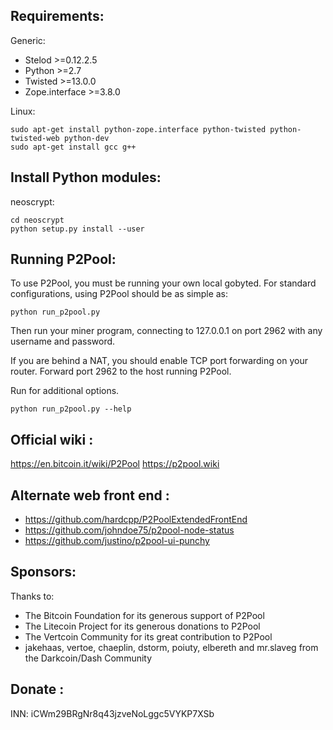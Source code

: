 Requirements:
-------------------------
Generic:

* Stelod >=0.12.2.5
* Python >=2.7
* Twisted >=13.0.0
* Zope.interface >=3.8.0

Linux:

    sudo apt-get install python-zope.interface python-twisted python-twisted-web python-dev
    sudo apt-get install gcc g++

Install Python modules:
-------------------------
neoscrypt:

    cd neoscrypt
    python setup.py install --user

Running P2Pool:
-------------------------
To use P2Pool, you must be running your own local gobyted. For standard
configurations, using P2Pool should be as simple as:

    python run_p2pool.py 

Then run your miner program, connecting to 127.0.0.1 on port 2962 with any
username and password.

If you are behind a NAT, you should enable TCP port forwarding on your
router. Forward port 2962 to the host running P2Pool.

Run for additional options.

    python run_p2pool.py --help

Official wiki :
-------------------------
https://en.bitcoin.it/wiki/P2Pool
https://p2pool.wiki

Alternate web front end :
-------------------------
* https://github.com/hardcpp/P2PoolExtendedFrontEnd
* https://github.com/johndoe75/p2pool-node-status
* https://github.com/justino/p2pool-ui-punchy

Sponsors:
-------------------------
Thanks to:
* The Bitcoin Foundation for its generous support of P2Pool
* The Litecoin Project for its generous donations to P2Pool
* The Vertcoin Community for its great contribution to P2Pool
* jakehaas, vertoe, chaeplin, dstorm, poiuty, elbereth  and mr.slaveg from the Darkcoin/Dash Community

Donate :
-------------------------
INN: iCWm29BRgNr8q43jzveNoLggc5VYKP7XSb
